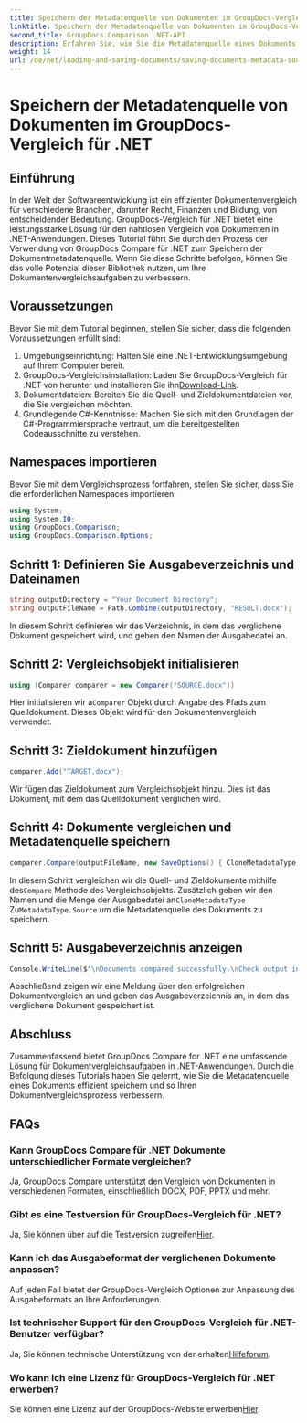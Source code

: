 ```yaml
---
title: Speichern der Metadatenquelle von Dokumenten im GroupDocs-Vergleich für .NET
linktitle: Speichern der Metadatenquelle von Dokumenten im GroupDocs-Vergleich für .NET
second_title: GroupDocs.Comparison .NET-API
description: Erfahren Sie, wie Sie die Metadatenquelle eines Dokuments mithilfe von GroupDocs Compare für .NET speichern. Befolgen Sie unsere Schritt-für-Schritt-Anleitung für einen nahtlosen Dokumentenvergleich in Ihrem .NET.
weight: 14
url: /de/net/loading-and-saving-documents/saving-documents-metadata-source/
---
```


# Speichern der Metadatenquelle von Dokumenten im GroupDocs-Vergleich für .NET

## Einführung
In der Welt der Softwareentwicklung ist ein effizienter Dokumentenvergleich für verschiedene Branchen, darunter Recht, Finanzen und Bildung, von entscheidender Bedeutung. GroupDocs-Vergleich für .NET bietet eine leistungsstarke Lösung für den nahtlosen Vergleich von Dokumenten in .NET-Anwendungen. Dieses Tutorial führt Sie durch den Prozess der Verwendung von GroupDocs Compare für .NET zum Speichern der Dokumentmetadatenquelle. Wenn Sie diese Schritte befolgen, können Sie das volle Potenzial dieser Bibliothek nutzen, um Ihre Dokumentenvergleichsaufgaben zu verbessern.
## Voraussetzungen
Bevor Sie mit dem Tutorial beginnen, stellen Sie sicher, dass die folgenden Voraussetzungen erfüllt sind:
1. Umgebungseinrichtung: Halten Sie eine .NET-Entwicklungsumgebung auf Ihrem Computer bereit.
2.  GroupDocs-Vergleichsinstallation: Laden Sie GroupDocs-Vergleich für .NET von herunter und installieren Sie ihn[Download-Link](https://releases.groupdocs.com/comparison/net/).
3. Dokumentdateien: Bereiten Sie die Quell- und Zieldokumentdateien vor, die Sie vergleichen möchten.
4. Grundlegende C#-Kenntnisse: Machen Sie sich mit den Grundlagen der C#-Programmiersprache vertraut, um die bereitgestellten Codeausschnitte zu verstehen.

## Namespaces importieren
Bevor Sie mit dem Vergleichsprozess fortfahren, stellen Sie sicher, dass Sie die erforderlichen Namespaces importieren:
```csharp
using System;
using System.IO;
using GroupDocs.Comparison;
using GroupDocs.Comparison.Options;
```

## Schritt 1: Definieren Sie Ausgabeverzeichnis und Dateinamen
```csharp
string outputDirectory = "Your Document Directory";
string outputFileName = Path.Combine(outputDirectory, "RESULT.docx");
```
In diesem Schritt definieren wir das Verzeichnis, in dem das verglichene Dokument gespeichert wird, und geben den Namen der Ausgabedatei an.
## Schritt 2: Vergleichsobjekt initialisieren
```csharp
using (Comparer comparer = new Comparer("SOURCE.docx"))
```
 Hier initialisieren wir a`Comparer` Objekt durch Angabe des Pfads zum Quelldokument. Dieses Objekt wird für den Dokumentenvergleich verwendet.
## Schritt 3: Zieldokument hinzufügen
```csharp
comparer.Add("TARGET.docx");
```
Wir fügen das Zieldokument zum Vergleichsobjekt hinzu. Dies ist das Dokument, mit dem das Quelldokument verglichen wird.
## Schritt 4: Dokumente vergleichen und Metadatenquelle speichern
```csharp
comparer.Compare(outputFileName, new SaveOptions() { CloneMetadataType = MetadataType.Source });
```
 In diesem Schritt vergleichen wir die Quell- und Zieldokumente mithilfe des`Compare` Methode des Vergleichsobjekts. Zusätzlich geben wir den Namen und die Menge der Ausgabedatei an`CloneMetadataType` Zu`MetadataType.Source` um die Metadatenquelle des Dokuments zu speichern.
## Schritt 5: Ausgabeverzeichnis anzeigen
```csharp
Console.WriteLine($"\nDocuments compared successfully.\nCheck output in {outputDirectory}.");
```
Abschließend zeigen wir eine Meldung über den erfolgreichen Dokumentvergleich an und geben das Ausgabeverzeichnis an, in dem das verglichene Dokument gespeichert ist.

## Abschluss
Zusammenfassend bietet GroupDocs Compare for .NET eine umfassende Lösung für Dokumentvergleichsaufgaben in .NET-Anwendungen. Durch die Befolgung dieses Tutorials haben Sie gelernt, wie Sie die Metadatenquelle eines Dokuments effizient speichern und so Ihren Dokumentvergleichsprozess verbessern.
## FAQs
### Kann GroupDocs Compare für .NET Dokumente unterschiedlicher Formate vergleichen?
Ja, GroupDocs Compare unterstützt den Vergleich von Dokumenten in verschiedenen Formaten, einschließlich DOCX, PDF, PPTX und mehr.
### Gibt es eine Testversion für GroupDocs-Vergleich für .NET?
 Ja, Sie können über auf die Testversion zugreifen[Hier](https://releases.groupdocs.com/).
### Kann ich das Ausgabeformat der verglichenen Dokumente anpassen?
Auf jeden Fall bietet der GroupDocs-Vergleich Optionen zur Anpassung des Ausgabeformats an Ihre Anforderungen.
### Ist technischer Support für den GroupDocs-Vergleich für .NET-Benutzer verfügbar?
 Ja, Sie können technische Unterstützung von der erhalten[Hilfeforum](https://forum.groupdocs.com/c/comparison/12).
### Wo kann ich eine Lizenz für GroupDocs-Vergleich für .NET erwerben?
 Sie können eine Lizenz auf der GroupDocs-Website erwerben[Hier](https://purchase.groupdocs.com/buy).
